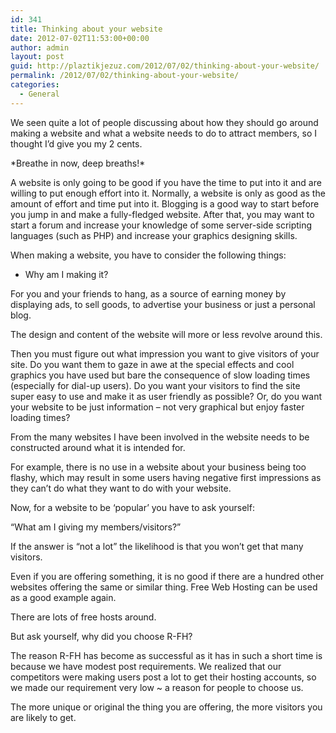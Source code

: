 ```yaml
---
id: 341
title: Thinking about your website
date: 2012-07-02T11:53:00+00:00
author: admin
layout: post
guid: http://plaztikjezuz.com/2012/07/02/thinking-about-your-website/
permalink: /2012/07/02/thinking-about-your-website/
categories:
  - General
---
```

We seen quite a lot of people discussing about how they should go around making a website and what a website needs to do to attract members, so I thought I&#8217;d give you my 2 cents.

\*Breathe in now, deep breaths!\*
  
A website is only going to be good if you have the time to put into it and are willing to put enough effort into it. Normally, a website is only as good as the amount of effort and time put into it. Blogging is a good way to start before you jump in and make a fully-fledged website. After that, you may want to start a forum and increase your knowledge of some server-side scripting languages (such as PHP) and increase your graphics designing skills.

When making a website, you have to consider the following things:

- Why am I making it?
  
For you and your friends to hang, as a source of earning money by displaying ads, to sell goods, to advertise your business or just a personal blog.

The design and content of the website will more or less revolve around this.

Then you must figure out what impression you want to give visitors of your site. Do you want them to gaze in awe at the special effects and cool graphics you have used but bare the consequence of slow loading times (especially for dial-up users). Do you want your visitors to find the site super easy to use and make it as user friendly as possible? Or, do you want your website to be just information &#8211; not very graphical but enjoy faster loading times?

From the many websites I have been involved in the website needs to be constructed around what it is intended for.

For example, there is no use in a website about your business being too flashy, which may result in some users having negative first impressions as they can&#8217;t do what they want to do with your website.

Now, for a website to be &#8216;popular&#8217; you have to ask yourself:

&#8220;What am I giving my members/visitors?&#8221;
  
If the answer is &#8220;not a lot&#8221; the likelihood is that you won&#8217;t get that many visitors.
  
Even if you are offering something, it is no good if there are a hundred other websites offering the same or similar thing. Free Web Hosting can be used as a good example again.

There are lots of free hosts around.
  
But ask yourself, why did you choose R-FH?

The reason R-FH has become as successful as it has in such a short time is because we have modest post requirements. We realized that our competitors were making users post a lot to get their hosting accounts, so we made our requirement very low ~ a reason for people to choose us.

The more unique or original the thing you are offering, the more visitors you are likely to get.